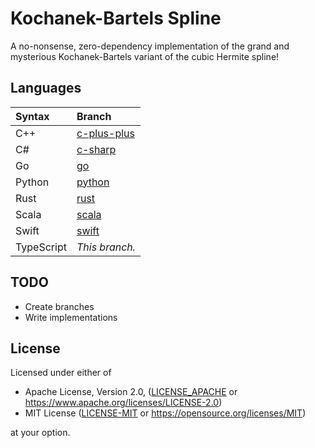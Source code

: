 # Kochanek-Bartels Spline

A no-nonsense, zero-dependency implementation of the grand and mysterious Kochanek-Bartels variant of the cubic Hermite spline!

## Languages

| Syntax     | Branch                                                                  |
| :--------- | :---------------------------------------------------------------------- |
| C++        | [c-plus-plus](https://github.com/allen-woods/kbspline/tree/c-plus-plus) |
| C#         | [c-sharp](https://github.com/allen-woods/kbspline/tree/c-sharp)         |
| Go         | [go](https://github.com/allen-woods/kbspline/tree/go)                   |
| Python     | [python](https://github.com/allen-woods/kbspline/tree/python)           |
| Rust       | [rust](https://github.com/allen-woods/kbspline/tree/rust)               |
| Scala      | [scala](https://github.com/allen-woods/kbspline/tree/scala)             |
| Swift      | [swift](https://github.com/allen-woods/kbspline/tree/swift)             |
| TypeScript | _This branch._                                                          |

## TODO

- Create branches
- Write implementations

## License

Licensed under either of

- Apache License, Version 2.0, ([LICENSE_APACHE](LICENSES/LICENSE-APACHE) or <https://www.apache.org/licenses/LICENSE-2.0>)
- MIT License ([LICENSE-MIT](LICENSES/LICENSE-MIT) or <https://opensource.org/licenses/MIT>)

at your option.
